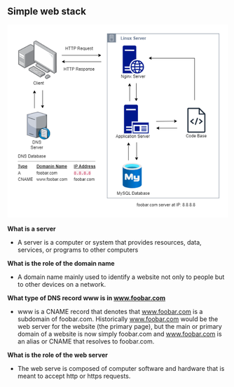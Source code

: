 ## Simple web stack

![Simple Web Stack Setup](./0-simple_web_stack.png)

**What is a server**
- A server is a computer or system that provides resources, data, services, or programs to other computers

**What is the role of the domain name**
- A domain name mainly used to identify a website not only to people but to other devices on a network.

**What type of DNS record www is in www.foobar.com**
- www is a CNAME record that denotes that www.foobar.com is a subdomain of foobar.com. Historically www.foobar.com would be the web server for the website (the primary page), but the main or primary domain of a website is now simply
  foobar.com and www.foobar.com is an alias or CNAME that resolves to foobar.com.

**What is the role of the web server**
- The web serve is composed of computer software and hardware that is meant to accept http or https requests.
